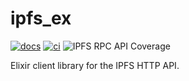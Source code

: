 # ipfs_ex

[![docs](https://github.com/mvkvc/kubo_ex/actions/workflows/docs.yaml/badge.svg?branch=main)](https://github.com/mvkvc/kubo_ex/actions/workflows/docs.yaml)
[![ci](https://github.com/mvkvc/kubo_ex/actions/workflows/ci.yaml/badge.svg?branch=main)](https://github.com/mvkvc/kubo_ex/actions/workflows/ci.yaml)
![IPFS RPC API Coverage](https://img.shields.io/badge/IPFS%20RPC%20API%20Coverage-1.33%25-red)

Elixir client library for the IPFS HTTP API. 

